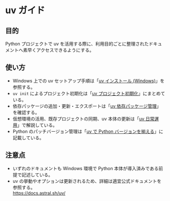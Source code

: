 # uv ガイド

## 目的
Python プロジェクトで uv を活用する際に、利用目的ごとに整理されたドキュメントへ素早くアクセスできるようにする。

## 使い方
- Windows 上での uv セットアップ手順は「[uv インストール (Windows)](uv-install-windows.md)」を参照する。
- `uv init` によるプロジェクト初期化は「[uv プロジェクト初期化](uv-initialize-project.md)」にまとめている。
- 依存パッケージの追加・更新・エクスポートは「[uv 依存パッケージ管理](uv-manage-dependencies.md)」を確認する。
- 仮想環境の活用、既存プロジェクトの同期、uv 本体の更新は「[uv 日常運用](uv-operations.md)」で解説している。
- Python のパッチバージョン管理は「[uv で Python バージョンを揃える](uv-manage-python.md)」に記載している。

## 注意点
- いずれのドキュメントも Windows 環境で Python 本体が導入済みである前提で記述している。
- uv の挙動やオプションは更新されるため、詳細は適宜公式ドキュメントを参照する。  
  <https://docs.astral.sh/uv/>
